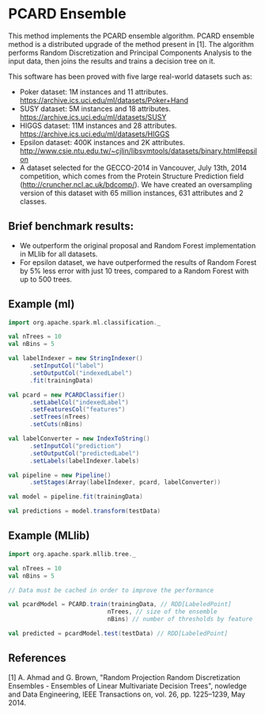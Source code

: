 # PCARD Ensemble

This method implements the PCARD ensemble algorithm. PCARD ensemble method is a distributed upgrade of the method present in [1].
The algorithm performs Random Discretization and Principal Components Analysis to the input data, then joins the results and trains a decision tree on it.

This software has been proved with five large real-world datasets such as:
- Poker dataset: 1M instances and 11 attributes. https://archive.ics.uci.edu/ml/datasets/Poker+Hand
- SUSY dataset: 5M instances and 18 attributes. https://archive.ics.uci.edu/ml/datasets/SUSY
- HIGGS dataset: 11M instances and 28 attributes. https://archive.ics.uci.edu/ml/datasets/HIGGS
- Epsilon dataset: 400K instances and 2K attributes. http://www.csie.ntu.edu.tw/~cjlin/libsvmtools/datasets/binary.html#epsilon
- A dataset selected for the GECCO-2014 in Vancouver, July 13th, 2014 competition, which comes from the Protein Structure Prediction field (http://cruncher.ncl.ac.uk/bdcomp/).
We have created an oversampling version of this dataset with 65 million instances, 631 attributes and 2 classes.

## Brief benchmark results:

* We outperform the original proposal and Random Forest implementation in MLlib for all datasets.
* For epsilon dataset, we have outperformed the results of Random Forest by 5% less error with just 10 trees, compared to a Random Forest with up to 500 trees.


## Example (ml)

```scala
import org.apache.spark.ml.classification._

val nTrees = 10
val nBins = 5

val labelIndexer = new StringIndexer()
      .setInputCol("label")
      .setOutputCol("indexedLabel")
      .fit(trainingData)

val pcard = new PCARDClassifier()
      .setLabelCol("indexedLabel")
      .setFeaturesCol("features")
      .setTrees(nTrees)
      .setCuts(nBins)

val labelConverter = new IndexToString()
      .setInputCol("prediction")
      .setOutputCol("predictedLabel")
      .setLabels(labelIndexer.labels)

val pipeline = new Pipeline()
      .setStages(Array(labelIndexer, pcard, labelConverter))

val model = pipeline.fit(trainingData)

val predictions = model.transform(testData)
```

## Example (MLlib)


```scala
import org.apache.spark.mllib.tree._

val nTrees = 10
val nBins = 5

// Data must be cached in order to improve the performance

val pcardModel = PCARD.train(trainingData, // RDD[LabeledPoint]
                            nTrees, // size of the ensemble
                            nBins) // number of thresholds by feature

val predicted = pcardModel.test(testData) // RDD[LabeledPoint]
```

## References

[1] A. Ahmad and G. Brown,
"Random Projection Random Discretization Ensembles - Ensembles of Linear Multivariate Decision Trees",
nowledge and Data Engineering, IEEE Transactions on, vol. 26, pp. 1225–1239, May 2014.
